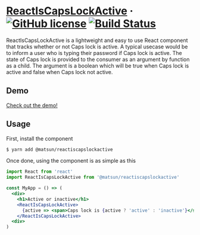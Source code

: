 # [ReactIsCapsLockActive](https://mattiassundling.github.io/react-is-caps-lock-active/) &middot; [![GitHub license](https://img.shields.io/badge/license-MIT-blue.svg)](https://github.com/mattiassundling/react-is-caps-lock-active/blob/master/LICENSE) [![Build Status](https://travis-ci.org/mattiassundling/react-is-caps-lock-active.svg?branch=master)](https://travis-ci.org/mattiassundling/react-is-caps-lock-active)

ReactIsCapsLockActive is a lightweight and easy to use React component that tracks whether or not Caps lock is active. A typical usecase would be to inform a user who is typing their password if Caps lock is active. The state of Caps lock is provided to the consumer as an argument by function as a child. The argument is a boolean which will be true when Caps lock is active and false when Caps lock not active.

## Demo

[Check out the demo!](https://mattiassundling.github.io/react-is-caps-lock-active/)

## Usage

First, install the component

```sh
$ yarn add @matsun/reactiscapslockactive
```

Once done, using the component is as simple as this

```jsx
import React from 'react'
import ReactIsCapsLockActive from '@matsun/reactiscapslockactive'

const MyApp = () => (
  <div>
    <h1>Active or inactive</h1>
    <ReactIsCapsLockActive>
      {active => <span>Caps lock is {active ? 'active' : 'inactive'}</span>}
    </ReactIsCapsLockActive>
  <div>
)
```
